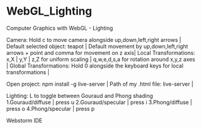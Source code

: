 # WebGL_Lighting
Computer Graphics with WebGL - Lighting

Camera:
Hold c to move camera alongside up,down,left,right arrows |                                                                                                                                   
Default selected object: teapot |
Default movement by up,down,left,right arrows + point and comma for movement on z axis|
Local Transformations:
x,X | y,Y | z,Z for uniform scaling |
q,w,e,d,s,a for rotation around x,y,z axes |
Global Transformations:
Hold 0 alongside the keyboard keys for local transformations |

Open project: 
npm install -g live-server | 
Path of my .html file: live-server |

Lighting:
L to toggle between Gouraud and Phong shading
1.Gouraud/diffuse | press u
2.Gouraud/specular | press i
3.Phong/diffuse | press o 
4.Phong/specular | press p

Webstorm IDE
